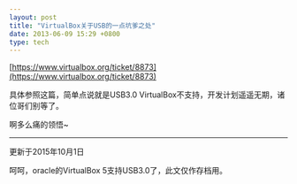 ```yaml
---
layout: post
title: "VirtualBox关于USB的一点坑爹之处"
date: 2013-06-09 15:29 +0800
type: tech
---
```

[https://www.virtualbox.org/ticket/8873](https://www.virtualbox.org/ticket/8873)

具体参照这篇，简单点说就是USB3.0 VirtualBox不支持，开发计划遥遥无期，诸位哥们别等了。

啊多么痛的领悟~

----------------------------------------------------
更新于2015年10月1日

呵呵，oracle的VirtualBox 5支持USB3.0了，此文仅作存档用。
